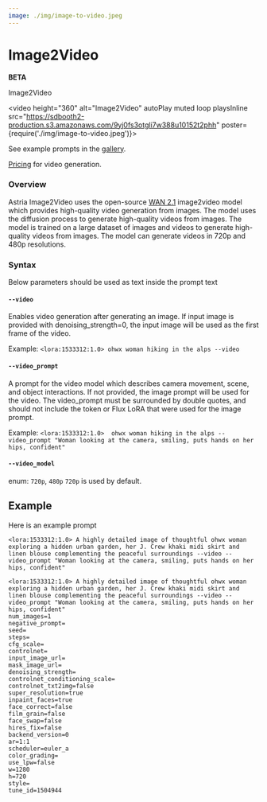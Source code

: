 ```yaml
---
image: ./img/image-to-video.jpeg
---
```


# Image2Video

**BETA**

<div style={{ display: "grid", gridTemplateColumns: '1fr', gap: '1.5rem' }}>
<div>
<figcaption>Image2Video</figcaption>

<video height="360" alt="Image2Video" autoPlay muted loop playsInline src="https://sdbooth2-production.s3.amazonaws.com/9yj0fs3otgli7w388u10152t2phh" poster={require('./img/image-to-video.jpeg')}></video>
</div>
</div>


See example prompts in the [gallery](https://www.astria.ai/gallery?branch=flux1&is_video=true). 

[Pricing](https://www.astria.ai/pricing/video) for video generation.


### Overview

Astria Image2Video uses the open-source [WAN 2.1](https://huggingface.co/Wan-AI/Wan2.1-I2V-14B-720P-Diffusers) image2video model which provides high-quality video generation from images. The model uses the diffusion process to generate high-quality videos from images. The model is trained on a large dataset of images and videos to generate high-quality videos from images. The model can generate videos in 720p and 480p resolutions.

### Syntax

Below parameters should be used as text inside the prompt text

#### `--video`
Enables video generation after generating an image. If input image is provided with denoising_strength=0, the input image will be used as the first frame of the video.

Example: `<lora:1533312:1.0> ohwx woman hiking in the alps --video`

#### `--video_prompt`
A prompt for the video model which describes camera movement, scene, and object interactions. If not provided, the image prompt will be used for the video. The video_prompt must be surrounded by double quotes, and should not include the token or Flux LoRA that were used for the image prompt.

Example: `<lora:1533312:1.0>  ohwx woman hiking in the alps --video_prompt "Woman looking at the camera, smiling, puts hands on her hips, confident"`

#### `--video_model`
enum: `720p`, `480p`
`720p` is used by default.

## Example

Here is an example prompt

`<lora:1533312:1.0> A highly detailed image of thoughtful ohwx woman exploring a hidden urban garden, her J. Crew khaki midi skirt and linen blouse complementing the peaceful surroundings --video --video_prompt "Woman looking at the camera, smiling, puts hands on her hips, confident"`

```text
<lora:1533312:1.0> A highly detailed image of thoughtful ohwx woman exploring a hidden urban garden, her J. Crew khaki midi skirt and linen blouse complementing the peaceful surroundings --video --video_prompt "Woman looking at the camera, smiling, puts hands on her hips, confident"
num_images=1
negative_prompt=
seed=
steps=
cfg_scale=
controlnet=
input_image_url=
mask_image_url=
denoising_strength=
controlnet_conditioning_scale=
controlnet_txt2img=false
super_resolution=true
inpaint_faces=true
face_correct=false
film_grain=false
face_swap=false
hires_fix=false
backend_version=0
ar=1:1
scheduler=euler_a
color_grading=
use_lpw=false
w=1280
h=720
style=
tune_id=1504944
```
